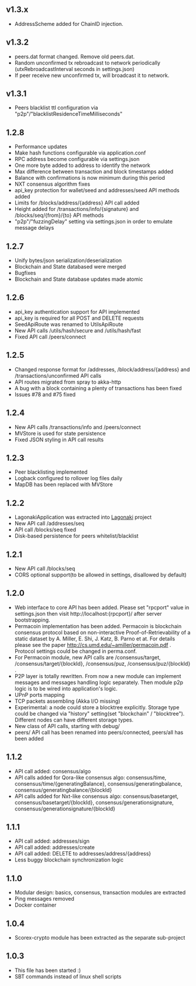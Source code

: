 **v1.3.x**
----------

* AddressScheme added for ChainID injection.

**v1.3.2**
----------

* peers.dat format changed. Remove old peers.dat.
* Random unconfirmed tx rebroadcast to network periodically
  (utxRebroadcastInterval seconds in settings.json)
* If peer receive new unconfirmed tx, will broadcast it to network.

**v1.3.1**
----------

* Peers blacklist ttl configuration via "p2p"/"blacklistResidenceTimeMilliseconds"

**1.2.8**
---------

* Performance updates
* Make hash functions configurable via application.conf
* RPC address become configurable via settings.json
* One more byte added to address to identify the network
* Max difference between transaction and block timestamps added 
* Balance with confirmations is now minimum during this period
* NXT consensus algorithm fixes
* api_key protection for wallet/seed and addresses/seed API methods added 
* Limits for /blocks/address/{address} API call added
* Height added for /transactions/info/{signature} and /blocks/seq/{from}/{to} API methods
* "p2p"/"fuzzingDelay" setting via settings.json in order to emulate message delays

**1.2.7**
---------

* Unify bytes/json serialization/deserialization
* Blockchain and State databased were merged
* Bugfixes
* Blockchain and State database updates made atomic

**1.2.6**
---------

* api_key authentication support for API implemented
* api_key is required for all POST and DELETE requests
* SeedApiRoute was renamed to UtilsApiRoute
* New API calls /utils/hash/secure and /utils/hash/fast
* Fixed API call /peers/connect

**1.2.5**
---------

* Changed response format for /addresses, /block/address/{address} and /transactions/unconfirmed API calls
* API routes migrated from spray to akka-http
* A bug with a block containing a plenty of transactions has been fixed
* Issues #78 and #75 fixed

**1.2.4**
---------

* New API calls /transactions/info and /peers/connect
* MVStore is used for state persistence
* Fixed JSON styling in API call results

**1.2.3**
---------

* Peer blacklisting implemented
* Logback configured to rollover log files daily
* MapDB has been replaced with MVStore

**1.2.2**
---------

* LagonakiApplication was extracted into [Lagonaki](https://github.com/ScorexProject/Lagonaki) project
* New API call /addresses/seq
* API call /blocks/seq fixed
* Disk-based persistence for peers whitelist/blacklist

**1.2.1**
---------

* New API call /blocks/seq
* CORS optional support(to be allowed in settings, disallowed by default)

**1.2.0**
---------

* Web interface to core API has been added. Please set "rpcport" value in settings.json then visit
   http://localhost:{rpcport}/ after server bootstrapping.
* Permacoin implementation has been added. Permacoin is blockchain consensus protocol based on
non-interactive Proof-of-Retrievability of a static dataset by A. Miller, E. Shi, J. Katz, B. Parno et at.
 For details please see the paper http://cs.umd.edu/~amiller/permacoin.pdf . Protocol settings could be changed
 in perma.conf.
* For Permacoin module, new API calls are /consensus/target, /consensus/target/{blockId},
 /consensus/puz, /consensus/puz/{blockId} .
* P2P layer is totally rewritten. From now a new module can implement messages and messages handling
logic separately. Then module p2p logic is to be wired into application's logic.
* UPnP ports mapping
* TCP packets assembling (Akka I/O missing)
* Experimental: a node could store a blocktree explicitly. Storage type could be changed via "history"
setting(set "blockchain" / "blocktree"). Different nodes can have different storage types.
* New class of API calls, starting with debug/
* peers/ API call has been renamed into peers/connected, peers/all has been added


**1.1.2**
---------

* API call added: consensus/algo
* API calls added for Qora-like consensus algo: consensus/time, consensus/time/{generatingBalance},
 consensus/generatingbalance, consensus/generatingbalance/{blockId}
* API calls added for Nxt-like consensus algo: consensus/basetarget, consensus/basetarget/{blockId},
  consensus/generationsignature, consensus/generationsignature/{blockId}

**1.1.1**
---------

* API call added: addresses/sign
* API call added: addresses/create
* API call added: DELETE to addresses/address/{address}
* Less buggy blockchain synchronization logic


**1.1.0**
----------

* Modular design: basics, consensus, transaction modules are extracted
* Ping messages removed
* Docker container


**1.0.4**
---------

* Scorex-crypto module has been extracted as the separate sub-project


**1.0.3**
---------

* This file has been started :)
* SBT commands instead of linux shell scripts